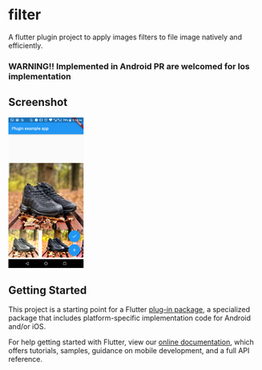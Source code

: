# filter

A flutter plugin project to apply images filters to file image natively and efficiently.

### WARNING!! Implemented in Android PR are welcomed for Ios implementation 

## Screenshot
<img height=300 src="https://raw.githubusercontent.com/Iampato/Image-Filters/master/flutter_01.png">

## Getting Started

This project is a starting point for a Flutter
[plug-in package](https://flutter.dev/developing-packages/),
a specialized package that includes platform-specific implementation code for
Android and/or iOS.

For help getting started with Flutter, view our 
[online documentation](https://flutter.dev/docs), which offers tutorials, 
samples, guidance on mobile development, and a full API reference.
